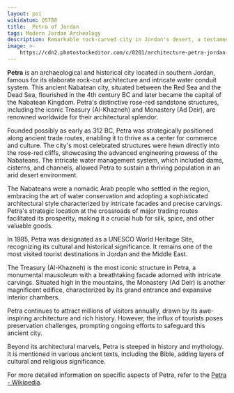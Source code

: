 ```yaml
---
layout: poi
wikidatum: Q5788
title:  Petra of Jordan
tags: Modern Jordan Archeology
description: Remarkable rock-carved city in Jordan's desert, a testament to ancient engineering.
image: >- 
    https://cdn2.photostockeditor.com/c/0201/architecture-petra-jordan-during-daytime-building-building-image.jpg
---
```

<meta charset="UTF-8">
<meta name="keywords" content="Modern,Jordan,Archeology">
<meta name="viewport" content="width=device-width, initial-scale=1.0">
<p><strong>Petra</strong> is an archaeological and historical city located in southern Jordan, famous for its elaborate rock-cut architecture and intricate water conduit system. This ancient Nabatean city, situated between the Red Sea and the Dead Sea, flourished in the 4th century BC and later became the capital of the Nabatean Kingdom. Petra's distinctive rose-red sandstone structures, including the iconic Treasury (Al-Khazneh) and Monastery (Ad Deir), are renowned worldwide for their architectural splendor.</p>

<p>Founded possibly as early as 312 BC, Petra was strategically positioned along ancient trade routes, enabling it to thrive as a center for commerce and culture. The city's most celebrated structures were hewn directly into the rose-red cliffs, showcasing the advanced engineering prowess of the Nabateans. The intricate water management system, which included dams, cisterns, and channels, allowed Petra to sustain a thriving population in an arid desert environment.</p>

<p>The Nabateans were a nomadic Arab people who settled in the region, embracing the art of water conservation and adopting a sophisticated architectural style characterized by intricate facades and precise carvings. Petra's strategic location at the crossroads of major trading routes facilitated its prosperity, making it a crucial hub for silk, spice, and other valuable goods.</p>

<p>In 1985, Petra was designated as a UNESCO World Heritage Site, recognizing its cultural and historical significance. It remains one of the most visited tourist destinations in Jordan and the Middle East.</p>

<p>The Treasury (Al-Khazneh) is the most iconic structure in Petra, a monumental mausoleum with a breathtaking facade adorned with intricate carvings. Situated high in the mountains, the Monastery (Ad Deir) is another magnificent edifice, characterized by its grand entrance and expansive interior chambers.</p>

<p>Petra continues to attract millions of visitors annually, drawn by its awe-inspiring architecture and rich history. However, the influx of tourists poses preservation challenges, prompting ongoing efforts to safeguard this ancient city.</p>

<p>Beyond its architectural marvels, Petra is steeped in history and mythology. It is mentioned in various ancient texts, including the Bible, adding layers of cultural and religious significance.</p>

<p>For more detailed information on specific aspects of Petra, refer to the <a href="https://en.wikipedia.org/wiki/Petra">Petra - Wikipedia</a>.</p>
